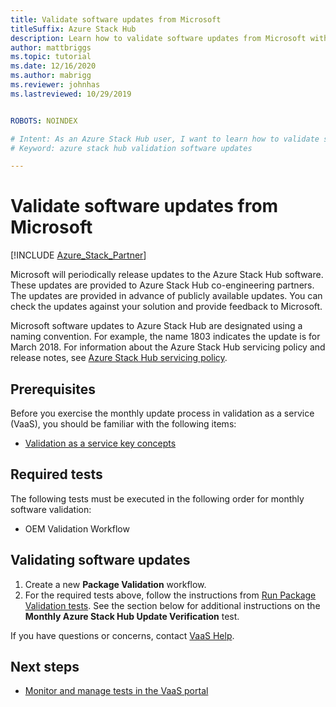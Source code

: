 ```yaml
---
title: Validate software updates from Microsoft
titleSuffix: Azure Stack Hub
description: Learn how to validate software updates from Microsoft with Azure Stack Hub validation as a service.
author: mattbriggs
ms.topic: tutorial
ms.date: 12/16/2020
ms.author: mabrigg
ms.reviewer: johnhas
ms.lastreviewed: 10/29/2019


ROBOTS: NOINDEX

# Intent: As an Azure Stack Hub user, I want to learn how to validate software updates from Microsoft with Azure Stack Hub validation as a service.
# Keyword: azure stack hub validation software updates

---
```



# Validate software updates from Microsoft

[!INCLUDE [Azure_Stack_Partner](./includes/azure-stack-partner-appliesto.md)]

Microsoft will periodically release updates to the Azure Stack Hub software. These updates are provided to Azure Stack Hub co-engineering partners. The updates are provided in advance of publicly available updates. You can check the updates against your solution and provide feedback to Microsoft.

Microsoft software updates to Azure Stack Hub are designated using a naming convention. For example, the name 1803 indicates the update is for March 2018. For information about the Azure Stack Hub servicing policy and release notes, see [Azure Stack Hub servicing policy](../operator/azure-stack-servicing-policy.md).

## Prerequisites

Before you exercise the monthly update process in validation as a service (VaaS), you should be familiar with the following items:

- [Validation as a service key concepts](azure-stack-vaas-key-concepts.md)

## Required tests

The following tests must be executed in the following order for monthly software validation:

- OEM Validation Workflow

## Validating software updates

1. Create a new **Package Validation** workflow.
1. For the required tests above, follow the instructions from [Run Package Validation tests](azure-stack-vaas-validate-oem-package.md#run-package-validation-tests). See the section below for additional instructions on the **Monthly Azure Stack Hub Update Verification** test.

If you have questions or concerns, contact [VaaS Help](mailto:vaashelp@microsoft.com).

## Next steps

- [Monitor and manage tests in the VaaS portal](azure-stack-vaas-monitor-test.md)